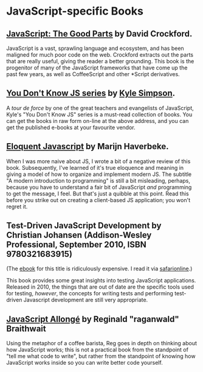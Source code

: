 
# JavaScript-specific Books

## [**JavaScript: The Good Parts**](https://www.goodreads.com/book/show/2998152-javascript) by David Crockford.

JavaScript is a vast, sprawling language and ecosystem, and has been maligned for much poor code on the web. Crockford extracts out the parts that are really useful, giving the reader a better grounding. This book is the progenitor of many of the JavaScript frameworks that have come up the past few years, as well as CoffeeScript and other *Script derivatives.

## [**You Don't Know JS series**](https://github.com/getify/You-Dont-Know-JS) by [Kyle Simpson](https://github.com/getify).

A *tour de force* by one of the great teachers and evangelists of JavaScript, Kyle's "You Don't Know JS" series is a must-read collection of books. You can get the books in raw form on-line at the above address, and you can get the published e-books at your favourite vendor.

## [**Eloquent Javascript**](http://eloquentjavascript.net/) by Marijn Haverbeke.

When I was more naive about JS, I wrote a bit of a negative review of this book. Subsequently, I've learned of it's true eloquence and meaning in giving a model of how to organize and implement modern JS. The subtitle "A modern introduction to programming" is still a bit misleading, perhaps, because you have to understand a fair bit of JavaScript *and* programming to get the message, I feel. But that's just a quibble at this point. Read this before you strike out on creating a client-based JS application; you won't regret it.

## **Test-Driven JavaScript Development** by Christian Johansen (Addison-Wesley Professional, September 2010, ISBN 9780321683915)

(The [ebook](http://www.informit.com/store/test-driven-javascript-development-9780321684042) for this title is ridiculously expensive. I read it via [safarionline](https://learning.oreilly.com/library/view/test-driven-javascript-development/9780321684097/).)

This book provides some great insights into testing JavaScript applications. Released in 2010, the things that are out of date are the specific tools used for testing, *however*, the concepts for writing tests and performing test-driven Javascript development are still very appropriate.

## [**JavaScript Allongé**](https://leanpub.com/javascriptallongesix) by Reginald "raganwald" Braithwait

Using the metaphor of a coffee barista, Reg goes in depth on thinking about how JavaScript works; this is not a practical book from the standpoint of "tell me what code to write", but rather from the standpoint of knowing how JavaScript works inside so you can write better code yourself.
